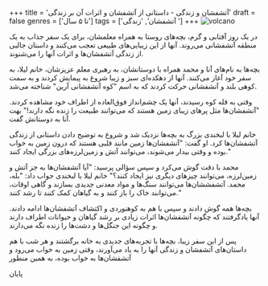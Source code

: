 +++
title = 'آتشفشان و زندگی - داستانی از آتشفشان و اثرات آن بر زندگی'
draft = false
genres = ['تا ۵ سال']
tags = ['آتشفشان', 'زندگی ']
+++
![volcano](/104.Volcano.jpg)

در یک روز آفتابی و گرم، بچه‌های روستا به همراه معلمشان، برای یک سفر جذاب به یک منطقه آتشفشانی می‌روند. آنها از این زیبایی‌های طبیعی تعجب می‌کنند و داستان جالبی از زندگی آتشفشان‌ها و اثرات آنها را می‌شنوند.

بچه‌ها به نام‌های آنا و محمد همراه با دوستانشان، به رهبری معلم عزیزشان، خانم لیلا، به سفر خود آغاز می‌کنند. آنها از دهکده‌ای سبز و زیبا شروع به پیمایش کردند و به سمت کوهی بلند و آتشفشانی حرکت کردند که به اسم "کوه آتشفشانی آرین" شناخته می‌شد.

وقتی به قله کوه رسیدند، آنها یک چشم‌انداز فوق‌العاده از اطراف خود مشاهده کردند. "آتشفشان‌ها مثل پرهای زیبای زمین هستند که می‌توانند طبیعت را زنده نگه دارند!" بهت آنا به دوستانش گفت.

خانم لیلا با لبخندی بزرگ به بچه‌ها نزدیک شد و شروع به توضیح دادن داستانی از زندگی آتشفشان‌ها کرد. او گفت: "آتشفشان‌ها زمین مانند قلبی هستند که درون زمین به خواب بوده و وقتی بیدار می‌شوند، می‌توانند آتش و زمین‌لرزه‌های بزرگی ایجاد کنند."

محمد با دقت گوش می‌کرد و سپس سؤالی پرسید: "آیا آتشفشان‌ها به جز آتش و زمین‌لرزه، می‌توانند چیزهای دیگری نیز ایجاد کنند؟" خانم لیلا با لبخندی جواب داد: "بله، محمد. آتشفششان‌ها می‌توانند سنگ‌ها و مواد معدنی جدیدی بسازند و گاهی اوقات، می‌توانند خاک را باز کنند و به گیاهان کمک کنند تا رشد کنند."

بچه‌ها همه گوش دادند و سپس با هم به کوهنوردی و اکتشاف آتشفشان‌ها ادامه دادند. آنها یادگرفتند که چگونه آتشفشان‌ها اثرات زیادی بر رشد گیاهان و حیوانات اطراف دارند و چگونه این جنگل‌ها و دشت‌ها را زنده نگه می‌دارند.

پس از این سفر زیبا، بچه‌ها با تجربه‌های جدیدی به خانه برگشتند و هر شب با هم داستان‌های آتشفشان و زندگی آنها را به یاد می‌آورند، وقتی زمین به خواب می‌رود و آتشفشان‌ها به خواب بوده، به همین منظور

پایان